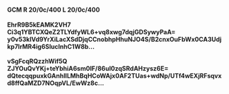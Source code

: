 #### GCM R 20/0c/400 L 20/0c/400
**EhrR9B5kEAMK2VH7**<br/>**Ci3q1YBTCXQeZ2TLYdfyWL6+vq8xwg7dqjGDSywyPaA=**<br/>**y0v53kIVd9YrXiLacXSdDjqCCnobhpHhuNJO4S/B2cnxOuFbWx0CA3Udjkp7lrMR4ig6SIuclnhC1W8b...**<br/><br/>
**vSgFcqRQzzhWif5Q**<br/>**ZJYOuQvYKj+teYbhiA6sm0IF/86uI0zqSRdAHzysz6E=**<br/>**dQtecqqpuxkGAnhIlLMhBqHCoWAjx0AF2TUas+wdNp/UTf4wEXjRFsqvxd8ffQaMZD7NOqpVL/EwWz8c...**